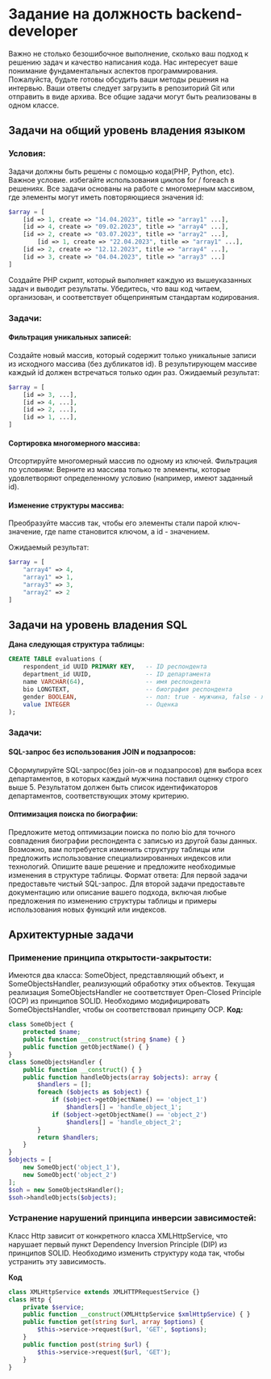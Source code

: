 # Задание на должность backend-developer
Важно не столько безошибочное выполнение, сколько ваш подход к решению задач и качество написания кода. Нас интересует ваше понимание фундаментальных аспектов программирования. Пожалуйста, будьте готовы обсудить ваши методы решения на интервью.
Ваши ответы следует загрузить в репозиторий Git или отправить в виде архива. Все общие задачи могут быть реализованы в одном классе.
## Задачи на общий уровень владения языком
### Условия:
Задачи должны быть решены с помощью кода(PHP, Python, etc).
Важное условие. избегайте использования циклов for / foreach в решениях.
Все задачи основаны на работе с многомерным массивом, где элементы могут иметь повторяющиеся значения id:
```php
$array = [
  	[id => 1, create => "14.04.2023", title => "array1" ...],
	[id => 4, create => "09.02.2023", title => "array4" ...],
  	[id => 2, create => "03.07.2023", title => "array2" ...],
    	[id => 1, create => "22.04.2023", title => "array1" ...],
  	[id => 2, create => "12.12.2023", title => "array4" ...],
  	[id => 3, create => "04.04.2023", title => "array3" ...]
]
```

Создайте PHP скрипт, который выполняет каждую из вышеуказанных задач и выводит результаты. Убедитесь, что ваш код читаем, организован, и соответствует общепринятым стандартам кодирования.










### Задачи:
#### Фильтрация уникальных записей:
Создайте новый массив, который содержит только уникальные записи из исходного массива (без дубликатов id). В результирующем массиве каждый id должен встречаться только один раз.
Ожидаемый результат:
```php
$array = [
	[id => 3, ...],
	[id => 4, ...],
	[id => 2, ...],
	[id => 1, ...],
]
```
#### Сортировка многомерного массива:
Отсортируйте многомерный массив по одному из ключей.
Фильтрация по условиям:
Верните из массива только те элементы, которые удовлетворяют определенному условию (например, имеют заданный id).

#### Изменение cтруктуры массива:
Преобразуйте массив так, чтобы его элементы стали парой ключ-значение, где name становится ключом, а id - значением. 

Ожидаемый результат:
```php
$array = [
	"array4" => 4,
	"array1" => 1,
	"array3" => 3,
	"array2" => 2
]
```



## Задачи на уровень владения SQL
**Дана следующая структура таблицы:**
```sql
CREATE TABLE evaluations (
    respondent_id UUID PRIMARY KEY,   -- ID респондента
    department_id UUID,               -- ID департамента
    name VARCHAR(64),                 -- имя респондента
    bio LONGTEXT,                     -- биография респондента
    gender BOOLEAN,                   -- пол: true - мужчина, false - женщина
    value INTEGER                     -- Оценка
);
```
### Задачи:
#### SQL-запрос без использования JOIN и подзапросов:
Сформулируйте SQL-запрос(без join-ов и подзапросов) для выбора всех департаментов, в которых каждый мужчина поставил оценку строго выше 5. Результатом должен быть список идентификаторов департаментов, соответствующих этому критерию.
#### Оптимизация поиска по биографии:
Предложите метод оптимизации поиска по полю bio для точного совпадения биографии респондента с записью из другой базы данных. Возможно, вам потребуется изменить структуру таблицы или предложить использование специализированных индексов или технологий. Опишите ваше решение и предложите необходимые изменения в структуре таблицы.
Формат ответа:
Для первой задачи предоставьте чистый SQL-запрос.
Для второй задачи предоставьте документацию или описание вашего подхода, включая любые предложения по изменению структуры таблицы и примеры использования новых функций или индексов.
## Архитектурные задачи

### Применение принципа открытости-закрытости:
Имеются два класса: SomeObject, представляющий объект, и SomeObjectsHandler, реализующий обработку этих объектов. Текущая реализация SomeObjectsHandler не соответствует Open-Closed Principle (OCP) из принципов SOLID. Необходимо модифицировать SomeObjectsHandler, чтобы он соответствовал принципу OCP.
**Код:**
```php
class SomeObject {
    protected $name;
    public function __construct(string $name) { }
    public function getObjectName() { }
}
class SomeObjectsHandler {
    public function __construct() { }
    public function handleObjects(array $objects): array {
        $handlers = [];
        foreach ($objects as $object) {
            if ($object->getObjectName() == 'object_1')
                $handlers[] = 'handle_object_1';
            if ($object->getObjectName() == 'object_2')
                $handlers[] = 'handle_object_2';
        }
        return $handlers;
    }
}
$objects = [
    new SomeObject('object_1'),
    new SomeObject('object_2')
];
$soh = new SomeObjectsHandler();
$soh->handleObjects($objects);
```
### Устранение нарушений принципа инверсии зависимостей:
Класс Http зависит от конкретного класса XMLHttpService, что нарушает первый пункт Dependency Inversion Principle (DIP) из принципов SOLID. Необходимо изменить структуру кода так, чтобы устранить эту зависимость.

**Код**
```php
class XMLHttpService extends XMLHTTPRequestService {}
class Http {
    private $service;
    public function __construct(XMLHttpService $xmlHttpService) { }
    public function get(string $url, array $options) {
        $this->service->request($url, 'GET', $options);
    }
    public function post(string $url) {
        $this->service->request($url, 'GET');
    }
}
```
